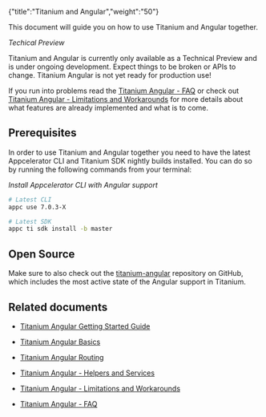 {"title":"Titanium and Angular","weight":"50"}

This document will guide you on how to use Titanium and Angular together.

*Techical Preview*

Titanium and Angular is currently only available as a Technical Preview and is under ongoing development. Expect things to be broken or APIs to change. Titanium Angular is not yet ready for production use!

If you run into problems read the [Titanium Angular - FAQ](/docs/appc/Titanium_SDK/Titanium_SDK_Guide/Titanium_and_Angular/Titanium_Angular_-_FAQ/) or check out [Titanium Angular - Limitations and Workarounds](/docs/appc/Titanium_SDK/Titanium_SDK_Guide/Titanium_and_Angular/Titanium_Angular_-_Limitations_and_Workarounds/) for more details about what features are already implemented and what is to come.

## Prerequisites

In order to use Titanium and Angular together you need to have the latest Appcelerator CLI and Titanium SDK nightly builds installed. You can do so by running the following commands from your terminal:

*Install Appcelerator CLI with Angular support*

```bash
# Latest CLI
appc use 7.0.3-X

# Latest SDK
appc ti sdk install -b master
```

## Open Source

Make sure to also check out the [titanium-angular](https://github.com/appcelerator/titanium-angular) repository on GitHub, which includes the most active state of the Angular support in Titanium.

## Related documents

* [Titanium Angular Getting Started Guide](/docs/appc/Titanium_SDK/Titanium_SDK_Guide/Titanium_and_Angular/Titanium_Angular_Getting_Started_Guide/)

* [Titanium Angular Basics](/docs/appc/Titanium_SDK/Titanium_SDK_Guide/Titanium_and_Angular/Titanium_Angular_Basics/)

* [Titanium Angular Routing](/docs/appc/Titanium_SDK/Titanium_SDK_Guide/Titanium_and_Angular/Titanium_Angular_Routing/)

* [Titanium Angular - Helpers and Services](/docs/appc/Titanium_SDK/Titanium_SDK_Guide/Titanium_and_Angular/Titanium_Angular_-_Helpers_and_Services/)

* [Titanium Angular - Limitations and Workarounds](/docs/appc/Titanium_SDK/Titanium_SDK_Guide/Titanium_and_Angular/Titanium_Angular_-_Limitations_and_Workarounds/)

* [Titanium Angular - FAQ](/docs/appc/Titanium_SDK/Titanium_SDK_Guide/Titanium_and_Angular/Titanium_Angular_-_FAQ/)
